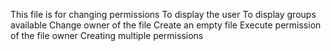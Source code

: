 This file is for changing permissions
To display the user
To display groups available
Change owner of the file
Create an empty file
Execute permission of the file owner
Creating multiple permissions

